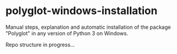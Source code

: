 # polyglot-windows-installation

Manual steps, explanation and automatic installation of the package "Polyglot" in any version of Python 3 on Windows.

Repo structure in progress...
